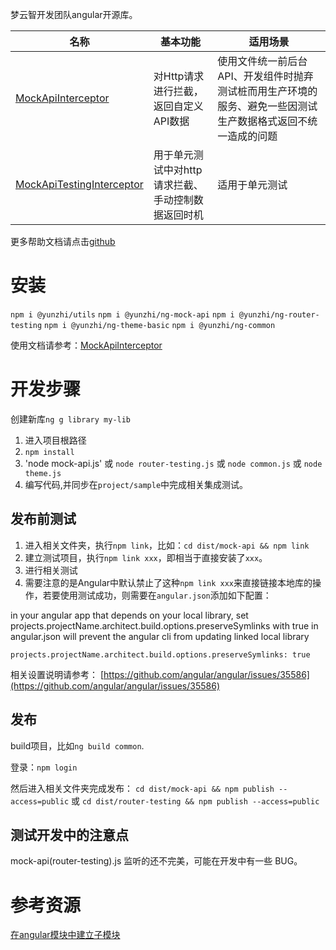 梦云智开发团队angular开源库。

| 名称 | 基本功能 | 适用场景 | 
| ------ | ------ | ------ | 
| [MockApiInterceptor](https://github.com/yunzhiclub/ng/tree/main/projects/mock-api) | 对Http请求进行拦截，返回自定义API数据 | 使用文件统一前后台API、开发组件时抛弃测试桩而用生产环境的服务、避免一些因测试生产数据格式返回不统一造成的问题 |
| [MockApiTestingInterceptor](https://github.com/yunzhiclub/ng/tree/main/projects/mock-api) | 用于单元测试中对http请求拦截、手动控制数据返回时机 | 适用于单元测试 |

更多帮助文档请点击[github](https://github.com/yunzhiclub/ng)


# 安装
`npm i @yunzhi/utils`
`npm i @yunzhi/ng-mock-api`
`npm i @yunzhi/ng-router-testing`
`npm i @yunzhi/ng-theme-basic`
`npm i @yunzhi/ng-common`


使用文档请参考：[MockApiInterceptor](https://github.com/yunzhiclub/ng/tree/main/projects/mock-api)

# 开发步骤
创建新库`ng g library my-lib`

1. 进入项目根路径
2. `npm install`
3. 'node mock-api.js' 或 `node router-testing.js` 或 `node common.js` 或 `node theme.js`
4. 编写代码,并同步在`project/sample`中完成相关集成测试。

## 发布前测试
1. 进入相关文件夹，执行`npm link`，比如：`cd dist/mock-api && npm link`
2. 建立测试项目，执行`npm link xxx`，即相当于直接安装了`xxx`。
3. 进行相关测试
4. 需要注意的是Angular中默认禁止了这种`npm link xxx`来直接链接本地库的操作，若要使用测试成功，则需要在`angular.json`添加如下配置：

in your angular app that depends on your local library, set projects.projectName.architect.build.options.preserveSymlinks with true in angular.json will prevent the angular cli from updating linked local library

```
projects.projectName.architect.build.options.preserveSymlinks: true
```

相关设置说明请参考：
[https://github.com/angular/angular/issues/35586](https://github.com/angular/angular/issues/35586)
## 发布
build项目，比如`ng build common`.

登录：`npm login`

然后进入相关文件夹完成发布：
`cd dist/mock-api && npm publish --access=public`
或
`cd dist/router-testing && npm publish --access=public`

## 测试开发中的注意点
mock-api(router-testing).js 监听的还不完美，可能在开发中有一些 BUG。

# 参考资源
[在angular模块中建立子模块](https://github.com/ng-packagr/ng-packagr/blob/master/docs/secondary-entrypoints.md)
